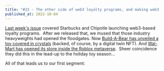 ```yaml
---
title: "#23 - The other side of web3 loyalty programs, and making web3 disappear"
published_at: 2022-10-04
---
```

[Last week's issue](https://www.blockandmortar.xyz/newsletter/of-loyalty-and-leadership-titles) covered Starbucks and Chipotle launching web3-based loyalty programs.  After we released that, we mused that those industry heavyweights had opened the floodgates. Now [Build-A-Bear has unveiled a toy covered in crystals](https://www.theblock.co/post/173375/build-a-bear-enters-web3-with-swarovski-crystal-encrusted-toy) (backed, of course, by a digital twin NFT). And [Wal-Mart has opened its store inside the Roblox metaverse](https://www.theblock.co/post/173375/build-a-bear-enters-web3-with-swarovski-crystal-encrusted-toy).  Sheer coincidence they did this in the lead-up to the holiday toy season…

All of that leads us to our first segment:
